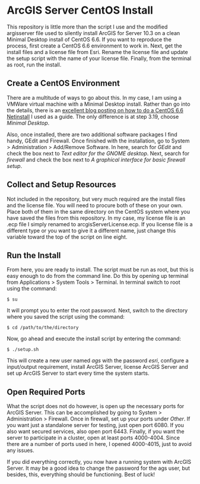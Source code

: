 # ArcGIS Server CentOS Install

This repository is little more than the script I use and the modified argisserver file used to silently install ArcGIS for Server 10.3 on a clean Minimal Desktop install of CentOS 6.6. If you want to reproduce the process, first create a CentOS 6.6 environment to work in. Next, get the install files and a license file from Esri. Rename the license file and update the setup script with the name of your license file. Finally, from the terminal as root, run the install.

## Create a CentOS Environment

There are a multitude of ways to go about this. In my case, I am using a VMWare virtual machine with a Minimal Desktop install. Rather than go into the details, there is an [excellent blog posting on how to do a CentOS 6.6 Netinstall](http://www.if-not-true-then-false.com/2011/centos-6-netinstall-network-installation/) I used as a guide. The only difference is at step 3.19, choose *Minimal Desktop*.

Also, once installed, there are two additional software packages I find handy, GEdit and Firewall. Once finished with the installation, go to System > Administration > Add/Remove Software. In here, search for *GEdit* and check the box next to *Text editor for the GNOME desktop*. Next, search for *firewall* and check the box next to *A graphical interface for basic firewall setup*.

## Collect and Setup Resources

Not included in the repository, but very much required are the install files and the license file. You will need to procure both of these on your own. Place both of them in the same directory on the CentOS system where you have saved the files from this repository. In my case, my license file is an .ecp file I simply renamed to arcgisServerLicense.ecp. If you license file is a different type or you want to give it a different name, just change this variable toward the top of the script on line eight.

## Run the Install

From here, you are ready to install. The script must be run as root, but this is easy enough to do from the command line. Do this by opening up terminal from Applications > System Tools > Terminal. In terminal switch to root using the command:

    $ su
    
It will prompt you to enter the root password. Next, switch to the directory where you saved the script using the command:

    $ cd /path/to/the/directory
   
Now, go ahead and execute the install script by entering the command:

    $ ./setup.sh
    
This will create a new user named *ags* with the password *esri*, configure a input/output requirement, install ArcGIS Server, license ArcGIS Server and set up ArcGIS Server to start every time the system starts.

## Open Required Ports

What the script does not do however, is open up the necessary ports for ArcGIS Server. This can be accomplished by going to System > Administration > Firewall. Once in firewall, set up your ports under *Other*. If you want just a standalone server for testing, just open port 6080. If you also want secured services, also open port 6443. Finally, if you want the server to participate in a cluster, open at least ports 4000-4004. Since there are a number of ports used in here, I opened 4000-4015, just to avoid any issues.

If you did everything correctly, you now have a running system with ArcGIS Server. It may be a good idea to change the password for the ags user, but besides, this, everything should be functioning. Best of luck!